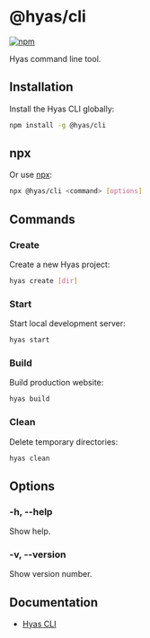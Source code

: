 # @hyas/cli
[![npm](https://img.shields.io/npm/v/@hyas/cli.svg?style=flat-square)](https://www.npmjs.com/package/@hyas/cli)

Hyas command line tool.

## Installation

Install the Hyas CLI globally:

```bash
npm install -g @hyas/cli
```

## npx
Or use [npx](https://nodejs.dev/learn/the-npx-nodejs-package-runner):

```bash
npx @hyas/cli <command> [options]
```


## Commands


### Create

Create a new Hyas project:

```bash
hyas create [dir]
```

### Start
Start local development server:

```bash
hyas start
```

### Build
Build production website:

```bash
hyas build
```

### Clean
Delete temporary directories:

```bash
hyas clean
```

## Options

### -h, --help

Show help.

### -v, --version

Show version number.

## Documentation
- [Hyas CLI](https://gethyas.com/docs/prologue/hyas-cli/)
